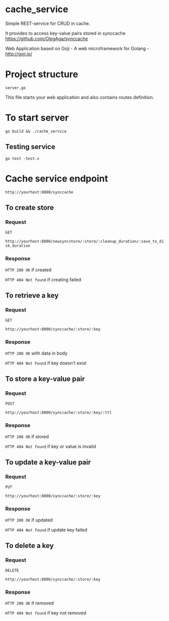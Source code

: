 # cache_service
Simple REST-service for CRUD in cache.

It provides to access key-value pairs stored in synccache https://github.com/OlegAga/synccache

Web Application based on Goji - A web microframework for Golang - http://goji.io/

# Project structure

`server.go`

This file starts your web application and also contains routes definition.
  
     
# To start server

`go build && ./cache_service`

## Testing service ##

`go test -test.v`

# Cache service endpoint

`http://yourhost:8000/synccache`
   
## To create store ##

### Request ###

`GET`

`http://yourhost:8000/newsyncstore/:store/:cleanup_duration/:save_to_disk_duration`

### Response ###

`HTTP 200 OK` if created

`HTTP 404 Not found` if creating failed

## To retrieve a key ##

### Request ###

`GET`

`http://yourhost:8000/synccache/:store/:key`

### Response ###

`HTTP 200 OK` with data in body

`HTTP 404 Not Found` if key doesn't exist

## To store a key-value pair ##

### Request ###

`POST`

`http://yourhost:8000/synccache/:store/:key/:ttl`

### Response ###

`HTTP 200 OK` if stored

`HTTP 404 Not found`  if key or value is invalid

## To update a key-value pair ##

### Request ###

`PUT`

`http://yourhost:8000/synccache/:store/:key`

### Response ###

`HTTP 200 OK` if updated

`HTTP 404 Not found` if update key failed

## To delete a key ##

### Request ###

`DELETE`

`http://yourhost:8000/synccache/:store/:key`

### Response ###

`HTTP 200 OK` if removed

`HTTP 404 Not found` if key not removed
